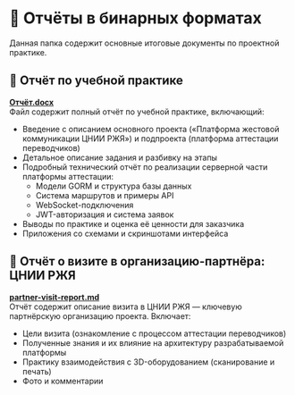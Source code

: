 # 📑 Отчёты в бинарных форматах

Данная папка содержит основные итоговые документы по проектной практике.

## 📘 Отчёт по учебной практике

**[Отчёт.docx](https://github.com/Half-dirty/practice-2025-1/blob/master/reports/report.docx)**  
Файл содержит полный отчёт по учебной практике, включающий:

- Введение с описанием основного проекта («Платформа жестовой коммуникации ЦНИИ РЖЯ») и подпроекта (платформа аттестации переводчиков)
- Детальное описание задания и разбивку на этапы
- Подробный технический отчёт по реализации серверной части платформы аттестации:
  - Модели GORM и структура базы данных
  - Система маршрутов и примеры API
  - WebSocket-подключения
  - JWT-авторизация и система заявок
- Выводы по практике и оценка её ценности для заказчика
- Приложения со схемами и скриншотами интерфейса

## 🏢 Отчёт о визите в организацию-партнёра: ЦНИИ РЖЯ

**[partner-visit-report.md](https://github.com/Half-dirty/practice-2025-1/blob/master/reports/partner-visit-report.md)**  
Отчёт содержит описание визита в ЦНИИ РЖЯ — ключевую партнёрскую организацию проекта. Включает:

- Цели визита (ознакомление с процессом аттестации переводчиков)
- Полученные знания и их влияние на архитектуру разрабатываемой платформы
- Практику взаимодействия с 3D-оборудованием (сканирование и печать)
- Фото и комментарии

